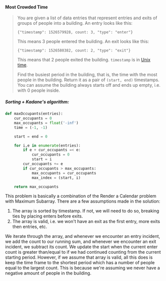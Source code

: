 #### Most Crowded Time

> You are given a list of data entries that represent entries and exits of groups of people into a building. An entry looks like this:
>
> `{"timestamp": 1526579928, count: 3, "type": "enter"}`
>
> This means 3 people entered the building. An exit looks like this:
>
> `{"timestamp": 1526580382, count: 2, "type": "exit"}`
>
> This means that 2 people exited the building. `timestamp` is in [Unix time](https://en.wikipedia.org/wiki/Unix_time).
>
> Find the busiest period in the building, that is, the time with the most people in the building. Return it as a pair of `(start, end)` timestamps. You can assume the building always starts off and ends up empty, i.e. with 0 people inside.

##### Sorting + Kadane's algorithm:

```py
def maxOccupants(entries):
    cur_occupants = 0
    max_occupants = float('-inf')
    time = (-1, -1)

    start = end = 0

    for i,e in enumerate(entries):
        if e + cur_occupants =< e:
            cur_occupants = 0
            start = i
        cur_occupants += e
        if cur_occupants > max_occupants:
            max_occupants = cur_occupants
            max_index = (start, i)

    return max_occupants
```

This problem is basically a combination of the Render a Calendar problem with Maximum Subarray. There are a few assumptions made in the solution:

1. The array is sorted by timestamp. If not, we will need to do so, breaking ties by placing enters before exits. 
2. The array is valid, i.e. we won't have an exit as the first entry, more exits then entries, etc. 

We iterate through the array, and whenever we encounter an entry incident, we add the count to our running sum, and whenever we encounter an exit incident, we subtract its count. We update the start when the current enter count is greater than/equal to if we had continued counting from the current starting period. However, if we assume that array is valid, all this does is keep the time frame to the shortest period which has a number of people equal to the largest count. This is because we're assuming we never have a negative amount of people in the building. 



